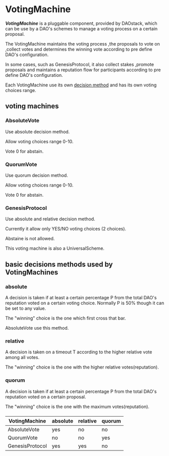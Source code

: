 # VotingMachine

***VotingMachine*** is a pluggable component, provided by DAOstack, which can be use by a DAO's schemes to manage a voting
process on a certain proposal.

The VotingMachine maintains the voting process ,the proposals to vote on ,collect votes and determines the winning vote according to pre define DAO's configuration.

In some cases, such as GenesisProtocol, it also collect stakes ,promote proposals and maintains a reputation flow for participants according to pre define DAO's configuration.  

Each VotingMachine use its own [decision method](#basic-decisions-methods-used-by-votingmachines) and has its own voting choices range.

## voting machines

### AbsoluteVote

Use absolute decision method.

Allow voting choices range 0-10.

Vote 0 for abstain.

### QuorumVote

Use quorum decision method.

Allow voting choices range 0-10.

Vote 0 for abstain.

### GenesisProtocol

Use absolute and relative decision method.

Currently it allow only YES/NO voting choices (2 choices).

Abstaine is not allowed.

This voting machine is also a UniversalScheme. 

## basic decisions methods used by VotingMachines
### absolute

A decision is taken if at least a certain percentage P from the total DAO's reputation voted
on a certain voting choice. Normally P is 50% though it can be set to any value.

The "winning" choice is the one which first cross that bar.

AbsoluteVote use this method.


### relative

A decision is taken on a timeout T according to the higher relative vote among all votes.

The "winning" choice is the one with the higher relative votes(reputation).


### quorum

A decision is taken if at least a certain percentage P from the total DAO's reputation voted on a certain proposal.

The "winning" choice is the one with the maximum votes(reputation).

###

| VotingMachine | absolute | relative | quorum
| --- | --- | --- | --- |
| AbsoluteVote | yes | no | no |
| QuorumVote | no | no | yes |
| GenesisProtocol | yes | yes | no |
